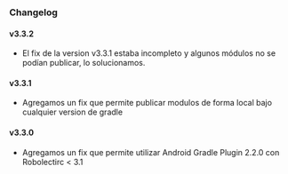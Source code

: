 ### Changelog

#### v3.3.2
- El fix de la version v3.3.1 estaba incompleto y algunos módulos no se podían publicar, lo solucionamos.

#### v3.3.1
- Agregamos un fix que permite publicar modulos de forma local bajo cualquier version de gradle

#### v3.3.0
- Agregamos un fix que permite utilizar Android Gradle Plugin 2.2.0 con Robolectirc < 3.1
